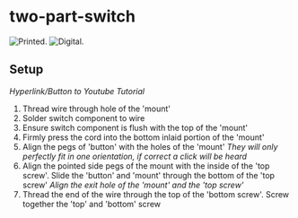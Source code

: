 # two-part-switch
![Printed](https://github.com/Creative-Link-for-Digital-Health/two-part-switch/blob/main/assets/printed_switch.png).
![Digital](https://github.com/Creative-Link-for-Digital-Health/two-part-switch/blob/main/assets/digital_switch.jpg).
## Setup ##
*Hyperlink/Button to Youtube Tutorial*
1) Thread wire through hole of the 'mount'
2) Solder switch component to wire
3) Ensure switch component is flush with the top of the 'mount'
4) Firmly press the cord into the bottom inlaid portion of the 'mount'
5) Align the pegs of 'button' with the holes of the 'mount' *They will only perfectly fit in one orientation, if correct a click will be heard*
6) Align the pointed side pegs of the mount with the inside of the 'top screw'. Slide the 'button' and 'mount' through the bottom of the 'top screw' *Align the exit hole of the 'mount' and the 'top screw'*
7) Thread the end of the wire through the top of the 'bottom screw'. Screw together the 'top' and 'bottom' screw
